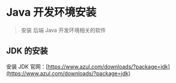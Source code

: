 # Java 开发环境安装

> 安装 后端 Java 开发环境相关的软件

## JDK 的安装

安装 JDK 官网：[https://www.azul.com/downloads/?package=jdk](https://www.azul.com/downloads/?package=jdk)
